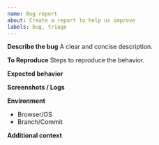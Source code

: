 ```yaml
---
name: Bug report
about: Create a report to help us improve
labels: bug, triage
---
```


**Describe the bug**
A clear and concise description.

**To Reproduce**
Steps to reproduce the behavior.

**Expected behavior**

**Screenshots / Logs**

**Environment**
- Browser/OS
- Branch/Commit

**Additional context**
